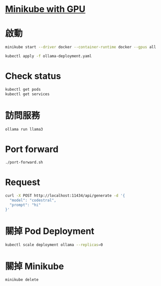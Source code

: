 # [Minikube with GPU](https://minikube.sigs.k8s.io/docs/tutorials/nvidia/)

# 啟動
```bash
minikube start --driver docker --container-runtime docker --gpus all

kubectl apply -f ollama-deployment.yaml
```

# Check status
```bash
kubectl get pods
kubectl get services
```

# 訪問服務
```bash
ollama run llama3
```

# Port forward
```bash
./port-forward.sh
```

# Request
```bash
curl -X POST http://localhost:11434/api/generate -d '{
  "model": "codestral",
  "prompt": "hi"
}'
```

# 關掉 Pod Deployment
```bash
kubectl scale deployment ollama --replicas=0
```

# 關掉 Minikube
```bash
minikube delete
```